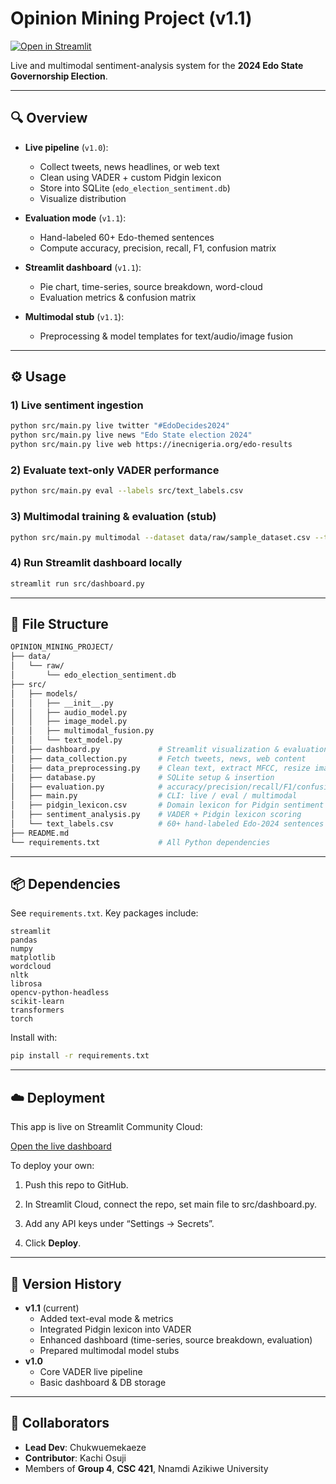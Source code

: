 # Opinion Mining Project (v1.1)

[![Open in Streamlit](https://static.streamlit.io/badges/streamlit_badge_black_white.svg)](https://opinionminingproject-jma9y5rmmhrujuj5vuvf9p.streamlit.app/)

Live and multimodal sentiment-analysis system for the **2024 Edo State Governorship Election**.

---

## 🔍 Overview

- **Live pipeline** (`v1.0`):

  - Collect tweets, news headlines, or web text
  - Clean using VADER + custom Pidgin lexicon
  - Store into SQLite (`edo_election_sentiment.db`)
  - Visualize distribution

- **Evaluation mode** (`v1.1`):

  - Hand-labeled 60+ Edo-themed sentences
  - Compute accuracy, precision, recall, F1, confusion matrix

- **Streamlit dashboard** (`v1.1`):

  - Pie chart, time-series, source breakdown, word-cloud
  - Evaluation metrics & confusion matrix

- **Multimodal stub** (`v1.1`):
  - Preprocessing & model templates for text/audio/image fusion

---

## ⚙️ Usage

### 1) Live sentiment ingestion  
```bash
python src/main.py live twitter "#EdoDecides2024"
python src/main.py live news "Edo State election 2024"
python src/main.py live web https://inecnigeria.org/edo-results
```

### 2) Evaluate text-only VADER performance
```bash
python src/main.py eval --labels src/text_labels.csv
```

### 3) Multimodal training & evaluation (stub)
```bash
python src/main.py multimodal --dataset data/raw/sample_dataset.csv --test-size 0.2
```

### 4) Run Streamlit dashboard locally
```bash
streamlit run src/dashboard.py
```

---

## 📂 File Structure

```bash
OPINION_MINING_PROJECT/
├── data/
│   └── raw/
│       └── edo_election_sentiment.db
├── src/
│   ├── models/
│   │   ├── __init__.py
│   │   ├── audio_model.py
│   │   ├── image_model.py
│   │   ├── multimodal_fusion.py
│   │   └── text_model.py
│   ├── dashboard.py             # Streamlit visualization & evaluation
│   ├── data_collection.py       # Fetch tweets, news, web content
│   ├── data_preprocessing.py    # Clean text, extract MFCC, resize images
│   ├── database.py              # SQLite setup & insertion
│   ├── evaluation.py            # accuracy/precision/recall/F1/confusion matrix
│   ├── main.py                  # CLI: live / eval / multimodal
│   ├── pidgin_lexicon.csv       # Domain lexicon for Pidgin sentiment
│   ├── sentiment_analysis.py    # VADER + Pidgin lexicon scoring
│   └── text_labels.csv          # 60+ hand-labeled Edo-2024 sentences
├── README.md
└── requirements.txt             # All Python dependencies
```

---

## 📦 Dependencies

See `requirements.txt`. Key packages include:

```text
streamlit
pandas
numpy
matplotlib
wordcloud
nltk
librosa
opencv-python-headless
scikit-learn
transformers
torch
```

Install with:

```bash
pip install -r requirements.txt
```

---

## ☁️ Deployment

This app is live on Streamlit Community Cloud:

[Open the live dashboard](https://opinionminingproject-jma9y5rmmhrujuj5vuvf9p.streamlit.app/)

To deploy your own:

1. Push this repo to GitHub.

2. In Streamlit Cloud, connect the repo, set main file to src/dashboard.py.

3. Add any API keys under “Settings → Secrets”.

4. Click **Deploy**.

---

## 📝 Version History

- **v1.1** (current)
  - Added text-eval mode & metrics
  - Integrated Pidgin lexicon into VADER
  - Enhanced dashboard (time-series, source breakdown, evaluation)
  - Prepared multimodal model stubs
- **v1.0**
  - Core VADER live pipeline
  - Basic dashboard & DB storage

---

## 👥 Collaborators

- **Lead Dev**: Chukwuemekaeze
- **Contributor**: Kachi Osuji
- Members of **Group 4**, **CSC 421**, Nnamdi Azikiwe University
  

